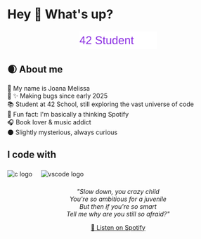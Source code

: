 <h1 align="left">Hey 👋 What's up?</h1>

###

<div align="center">
  <img src="https://raw.githubusercontent.com/LadyD4rk/LadyD4rk/main/42student.svg" alt="42 Student" height="40"/>
</div>

###

<h2 align="left">🌒 About me</h2>

###
<p align="left">
👤 My name is Joana Melissa<br>
🌌 ✨ Making bugs since early 2025<br>
📚 Student at 42 School, still exploring the vast universe of code<br>
🎲 Fun fact: I'm basically a thinking Spotify<br>
🎧 Book lover & music addict<br>
🌑 Slightly mysterious, always curious
</p>

###

<h2 align="left">I code with</h2>

###

<div align="left">
  <img src="https://cdn.jsdelivr.net/gh/devicons/devicon/icons/c/c-original.svg" height="40" alt="c logo"  />
  <img width="12" />
  <img src="https://cdn.jsdelivr.net/gh/devicons/devicon/icons/vscode/vscode-original.svg" height="40" alt="vscode logo"  />
</div>

###

<div align="center">
  <p align="center" style="max-width: 500px; font-style: italic;">
    "Slow down, you crazy child<br>
    You're so ambitious for a juvenile<br>
    But then if you're so smart<br>
    Tell me why are you still so afraid?"
  </p>

  <a href="https://open.spotify.com/track/2Qv7q9DrsF3Fh5rC6AewCc" target="_blank">
    🎵 Listen on Spotify
  </a>
</div>
